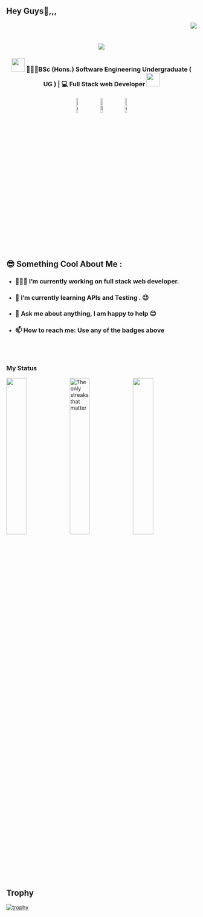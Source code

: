 ## Hey Guys👋,,,

<div align="right">
   
![](https://visitor-badge.glitch.me/badge?page_id=ThusharaSamaraweera.ThusharaSamaraweera)
</div>

<h1 align="center">
  <a href="https://git.io/typing-svg">
    <img src="https://readme-typing-svg.herokuapp.com/?lines=Hi,+There!+👋;I+am+Thushara+👦+....;Nice+to+meet+you!&center=true&size=30">
  </a>
</h1>

<div align="center">
  <h3>
    <img src="https://media.giphy.com/media/WUlplcMpOCEmTGBtBW/giphy.gif" width="35"> 👨🏽‍💻BSc (Hons.) Software Engineering Undergraduate ( UG ) | 💻 Full Stack web Developer
    <img src="https://media.giphy.com/media/WUlplcMpOCEmTGBtBW/giphy.gif" width="35">
    </h3>
</div>

<p align="center" >
	<a href="https://github.com/ThusharaSamaraweera"><img alt="github" width="10%" style="padding:5px" src="https://img.icons8.com/clouds/100/000000/github.png"/></a>
	<a href="https://www.linkedin.com/in/thushara-samaraweera-121b251a4/?originalSubdomain=lk"><img alt="linkedin" width="10%" style="padding:5px" src="https://img.icons8.com/clouds/100/000000/linkedin.png"/></a>	
  <a href="mailto:thusharadasun204@gmail.com"><img alt="email" width="10%" style="padding:5px" src="https://img.icons8.com/clouds/100/undefined/gmail.png"/></a>	
</p>

<p>

## 😎 Something Cool About Me :
- ### 👨🏽‍💻 I’m currently working on full stack web developer.
- ### 🌱 I’m currently learning APIs and Testing . 😉
- ### 💬 Ask me about anything, I am happy to help 😊
- ### 📫 How to reach me: Use any of the badges above 

</p>

</br></br>
### My Status

<p>
  <img width="32.5%" src="https://github-readme-stats.vercel.app/api?username=ThusharaSamaraweera&count_private=true&show_icons=true&border_radius=5&hide_border=true&theme=slateorange&custom_title= Kobigan's GitHub Stats" />
  <img width="32.5%" src="https://github-readme-streak-stats.herokuapp.com/?user=ThusharaSamaraweera&count_private=true&hide_border=true&show_icons=true&theme=slateorange" alt="The only streaks that matter"/>
 <img width="32.5%" src="https://github-readme-stats.vercel.app/api/top-langs/?username=ThusharaSamaraweera&layout=compact&hide_border=true&langs_count=6&theme=slateorange&text_color=FFFFFF&hide_title=true">
</p>

</br></br>

## Trophy
<p align="center"> 

[![trophy](https://github-profile-trophy.vercel.app/?username=ThusharaSamaraweera&theme=monokai&&rank=-C)]()
</p>

